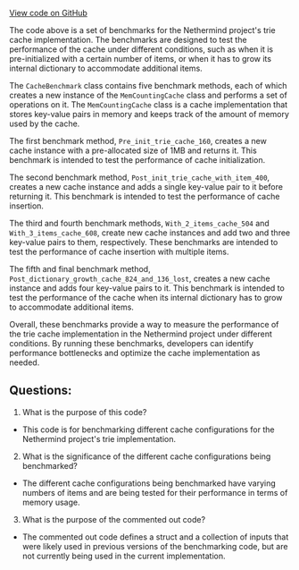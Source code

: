 [View code on GitHub](https://github.com/NethermindEth/nethermind/src/Nethermind/Nethermind.Trie.Benchmark/CacheBenchmark.cs)

The code above is a set of benchmarks for the Nethermind project's trie cache implementation. The benchmarks are designed to test the performance of the cache under different conditions, such as when it is pre-initialized with a certain number of items, or when it has to grow its internal dictionary to accommodate additional items.

The `CacheBenchmark` class contains five benchmark methods, each of which creates a new instance of the `MemCountingCache` class and performs a set of operations on it. The `MemCountingCache` class is a cache implementation that stores key-value pairs in memory and keeps track of the amount of memory used by the cache.

The first benchmark method, `Pre_init_trie_cache_160`, creates a new cache instance with a pre-allocated size of 1MB and returns it. This benchmark is intended to test the performance of cache initialization.

The second benchmark method, `Post_init_trie_cache_with_item_400`, creates a new cache instance and adds a single key-value pair to it before returning it. This benchmark is intended to test the performance of cache insertion.

The third and fourth benchmark methods, `With_2_items_cache_504` and `With_3_items_cache_608`, create new cache instances and add two and three key-value pairs to them, respectively. These benchmarks are intended to test the performance of cache insertion with multiple items.

The fifth and final benchmark method, `Post_dictionary_growth_cache_824_and_136_lost`, creates a new cache instance and adds four key-value pairs to it. This benchmark is intended to test the performance of the cache when its internal dictionary has to grow to accommodate additional items.

Overall, these benchmarks provide a way to measure the performance of the trie cache implementation in the Nethermind project under different conditions. By running these benchmarks, developers can identify performance bottlenecks and optimize the cache implementation as needed.
## Questions: 
 1. What is the purpose of this code?
- This code is for benchmarking different cache configurations for the Nethermind project's trie implementation.

2. What is the significance of the different cache configurations being benchmarked?
- The different cache configurations being benchmarked have varying numbers of items and are being tested for their performance in terms of memory usage.

3. What is the purpose of the commented out code?
- The commented out code defines a struct and a collection of inputs that were likely used in previous versions of the benchmarking code, but are not currently being used in the current implementation.